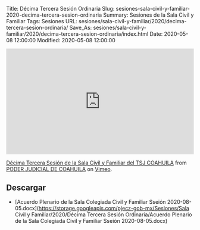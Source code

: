 Title: Décima Tercera Sesión Ordinaria
Slug: sesiones-sala-civil-y-familiar-2020-decima-tercera-sesion-ordinaria
Summary: Sesiones de la Sala Civil y Familiar
Tags: Sesiones
URL: sesiones/sala-civil-y-familiar/2020/decima-tercera-sesion-ordinaria/
Save_As: sesiones/sala-civil-y-familiar/2020/decima-tercera-sesion-ordinaria/index.html
Date: 2020-05-08 12:00:00
Modified: 2020-05-08 12:00:00


<div style="padding:56.25% 0 0 0;position:relative;"><iframe src="https://player.vimeo.com/video/416566455" style="position:absolute;top:0;left:0;width:100%;height:100%;" frameborder="0" allow="autoplay; fullscreen" allowfullscreen></iframe></div><script src="https://player.vimeo.com/api/player.js"></script><p><a href="https://vimeo.com/416566455">D&eacute;cima Tercera Sesi&oacute;n de la Sala Civil y Familiar del TSJ COAHUILA</a> from <a href="https://vimeo.com/user103229504">PODER JUDICIAL DE COAHUILA</a> on <a href="https://vimeo.com">Vimeo</a>.</p>


## Descargar


* [Acuerdo Plenario de la Sala Colegiada Civil y Familiar Sseión 2020-08-05.docx](https://storage.googleapis.com/pjecz-gob-mx/Sesiones/Sala Civil y Familiar/2020/Décima Tercera Sesión Ordinaria/Acuerdo Plenario de la Sala Colegiada Civil y Familiar Sseión 2020-08-05.docx)


